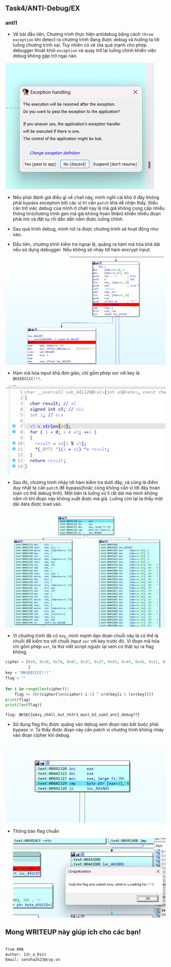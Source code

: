 ## Task4/ANTI-Debug/EX

### anti1

- Về bài đầu tiên, Chương trình thực hiện antidebug bằng cách `throw exception` khi detect ra chương trình đang được debug và hướng ta tới luồng chương trình sai. Tuy nhiên có vẻ `IDA` quá mạnh cho phép debugger thoát khỏi `exception` và quay trở lại luồng chính khiến việc debug không gặp trở ngại nào.

![alt text](IMG/anti1/image.png)

- Nếu phải đánh giá điều gì về chall này, mình nghĩ cái khó ở đây không phải bypass exception bởi các vị trí cần `patch` khá dễ nhận thấy. Điều cản trở việc debug của mình ở chall này là mã giả không cung cấp nhiều thông tin(chương trình gen mã giả không hoàn thiện) khiến nhiều đoạn phải mò và đặt `bp` rồi dần dần nắm được luồng chính.

- Sau quá trình debug, mình rút ra được chương trình sẽ hoạt động như sau.

- Đầu tiên, chương trình kiểm tra ngoại lệ, quăng ra hàm mã hóa khá dài nếu sử dụng debugger. Nếu không sẽ nhảy tới hàm encrypt input.

![alt text](IMG/anti1/image-1.png)

- Hàm mã hóa input khá đơn giản, chỉ gồm phép xor với key là `BKSEECCCC!!!`.

![alt text](IMG/anti1/image-2.png)

- Sau đó, chương trình nhảy tới hàm kiểm tra dưới đây, và cũng là điểm duy nhất ta cần `patch` để bypass(hoặc cũng không cần vì tới đây hoàn toàn có thể debug tĩnh). Một bên là luồng xử lí rất dài mà mình không nắm rõ khi đoạn này không xuất được mã giả. Luồng còn lại ta thấy một dải data được load vào.

![alt text](IMG/anti1/image-3.png)

- Vì chương trình đã có `key`, mình mạnh dạn đoán chuỗi này là có thể là chuỗi để kiểm tra với chuỗi input `xor` với key trước đó. Vì đoạn mã hóa chỉ gồm phép `xor`, ta thử viết script ngược lại xem có thật sự ra flag không.

```python
cipher = [0x0, 0x38, 0x7A, 0x6C, 0x2C, 0x37, 0x43, 0x44, 0x45, 0x1C, 0x72, 0x37, 0x2D, 0x24, 0x1A, 0x60, 0x26, 0x2D, 0x52, 0x7E, 0x12, 0x21, 0x1C, 0x37, 0x30, 0x30, 0x28, 0x0C, 0x78, 0x30, 0x12, 0x49, 0x55, 0x1C, 0x37, 0x36, 0x21, 0x1A, 0x29, 0x3F, 0x7F, 0x2A, 0x42, 0x7E, 0x58, 0x30, 0x77, 0x26, 0x38, 0x6, 0x0, 0x0, 0x0, 0x0
          ]
key = "BKSEECCCC!!!"
flag = ""

for i in range(len(cipher)):
    flag += chr(cipher[len(cipher)-i-1] ^ ord(key[i % len(key)]))
print(flag)
print(len(flag))
```

```
flag: BKSEC{e4sy_ch4ll_but_th3r3_must_b3_som3_ant1_debug??}
```

- Sử dụng flag thu được quăng vào debug xem đoạn nào bắt buộc phải bypass :v. Ta thấy được đoạn này cần patch vì chương trình không nhảy vào đoạn cipher khi debug.

![alt text](IMG/anti1/image-4.png)

- Thông báo flag chuẩn

  ![alt text](IMG/anti1/image-5.png)

## Mong WRITEUP này giúp ích cho các bạn!

```

from KMA
Author: 13r_ə_Rɪst
Email: sonvha2k23@cvp.vn

```
